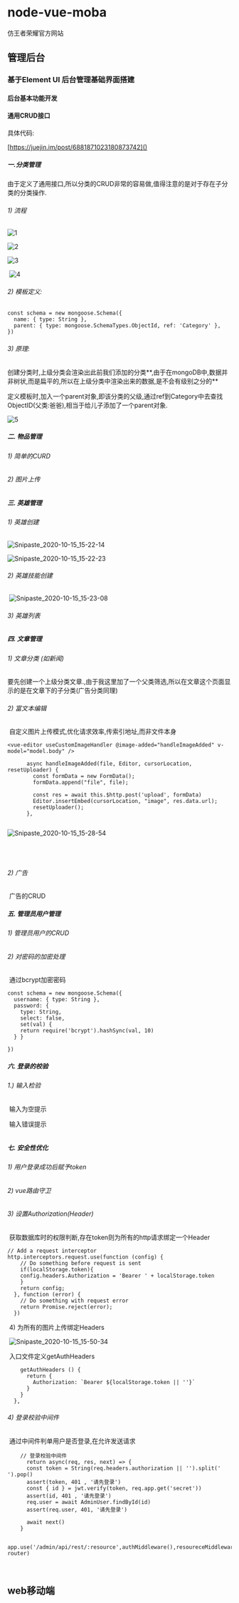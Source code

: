 # node-vue-moba

仿王者荣耀官方网站


## 管理后台

### 基于Element UI 后台管理基础界面搭建

#### 后台基本功能开发

#### 通用CRUD接口

具体代码:

[https://juejin.im/post/6881871023180873742]()

##### 一.分类管理

​	由于定义了通用接口,所以分类的CRUD非常的容易做,值得注意的是对于存在子分类的分类操作.

###### 1) 流程

![1](https://raw.githubusercontent.com/LinkSofuny/node-vue-moba/main/README-Picture/1.png)



![2](https://raw.githubusercontent.com/LinkSofuny/node-vue-moba/main/README-Picture/2.png)



![3](https://raw.githubusercontent.com/LinkSofuny/node-vue-moba/main/README-Picture/3.png)

​		![4](https://raw.githubusercontent.com/LinkSofuny/node-vue-moba/main/README-Picture/4.png)

###### 2) 模板定义:

```nodjs
const schema = new mongoose.Schema({
  name: { type: String },
  parent: { type: mongoose.SchemaTypes.ObjectId, ref: 'Category' },
})

```

###### 3) 原理: 

​	创建分类时,上级分类会渲染出此前我们添加的分类**,由于在mongoDB中,数据并非树状,而是扁平的,所以在上级分类中渲染出来的数据,是不会有级别之分的**

​	定义模板时,加入一个parent对象,即该分类的父级,通过ref到Category中去查找ObjectID(父类:爸爸),相当于给儿子添加了一个parent对象.

![5](https://raw.githubusercontent.com/LinkSofuny/node-vue-moba/main/README-Picture/5.png)

##### 二.  物品管理

###### 	1) 简单的CURD

###### 	2) 图片上传

##### 三.  英雄管理

###### 	1) 英雄创建

![Snipaste_2020-10-15_15-22-14](https://raw.githubusercontent.com/LinkSofuny/node-vue-moba/main/README-Picture/Snipaste_2020-10-15_15-22-14.png)

![Snipaste_2020-10-15_15-22-23](https://raw.githubusercontent.com/LinkSofuny/node-vue-moba/main/README-Picture/Snipaste_2020-10-15_15-22-23.png)

###### 2) 英雄技能创建

​	![Snipaste_2020-10-15_15-23-08](https://raw.githubusercontent.com/LinkSofuny/node-vue-moba/main/README-Picture/Snipaste_2020-10-15_15-23-08.png)

###### 	3)  英雄列表

#####  四. 文章管理

###### 	1) 文章分类 (如新闻)

​			要先创建一个上级分类文章.,由于我这里加了一个父类筛选,所以在文章这个页面显示的是在文章下的子分类(广告分类同理)

###### 	2) 富文本编辑

​		自定义图片上传模式,优化请求效率,传索引地址,而非文件本身

```vue
<vue-editor useCustomImageHandler @image-added="handleImageAdded" v-model="model.body" />
```

```
      async handleImageAdded(file, Editor, cursorLocation, resetUploader) {
        const formData = new FormData();
        formData.append("file", file);

        const res = await this.$http.post('upload', formData)
        Editor.insertEmbed(cursorLocation, "image", res.data.url);
        resetUploader();
      },
  
```

![Snipaste_2020-10-15_15-28-54](https://raw.githubusercontent.com/LinkSofuny/node-vue-moba/main/README-Picture/Snipaste_2020-10-15_15-28-54.png)

###### 	

​		

###### 2)  广告

​	广告的CRUD

##### 五.  管理员用户管理

###### 	1)  管理员用户的CRUD

###### 	2)  对密码的加密处理

​		通过bcrypt加密密码

```
const schema = new mongoose.Schema({
  username: { type: String },
  password: { 
    type: String,
    select: false,
    set(val) {
    return require('bcrypt').hashSync(val, 10)
  } }
  
})

```

##### 六.  登录的校验

###### 	1.)  输入检验

​		输入为空提示

​		输入错误提示

###### 	

##### 七.  安全性优化

###### 	1)  用户登录成功后赋予token

###### 	2)  vue路由守卫

###### 	3)  设置Authorization(Header)

​		获取数据库时的权限判断,存在token则为所有的http请求绑定一个Header

```
// Add a request interceptor
http.interceptors.request.use(function (config) {
    // Do something before request is sent
    if(localStorage.token){
    config.headers.Authorization = 'Bearer ' + localStorage.token
    }
    return config;
  }, function (error) {
    // Do something with request error
    return Promise.reject(error);
  })
```

​	4) 为所有的图片上传绑定Headers

​	![Snipaste_2020-10-15_15-50-34](https://raw.githubusercontent.com/LinkSofuny/node-vue-moba/main/README-Picture/Snipaste_2020-10-15_15-50-34.png)

​	入口文件定义getAuthHeaders

```
    getAuthHeaders () {
      return {
        Authorization: `Bearer ${localStorage.token || ''}`
      }
    }
  },
```

###### 4)  登录校验中间件

​	通过中间件判单用户是否登录,在允许发送请求

```node
    // 登录校验中间件
      return async(req, res, next) => {
      const token = String(req.headers.authorization || '').split(' ').pop()
      assert(token, 401 , '请先登录')
      const { id } = jwt.verify(token, req.app.get('secret'))
      assert(id, 401 , '请先登录')
      req.user = await AdminUser.findById(id)
      assert(req.user, 401, '请先登录') 
    
      await next()
    } 
```

```vue
   app.use('/admin/api/rest/:resource',authMiddleware(),resoureceMiddleware(), router)

```

​	<!--resoureceMiddleware() 此中间件用于判断当前请求页面对应的数据库模板去查找相应页面的数据-->

## web移动端